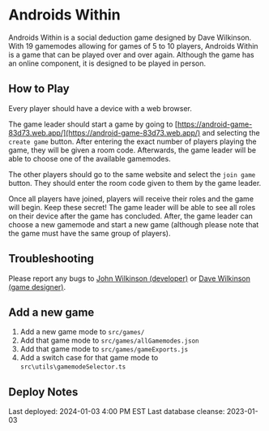# Androids Within
Androids Within is a social deduction game designed by Dave Wilkinson. With 19 gamemodes allowing for games of 5 to 10 players, Androids Within is a game that can be played over and over again. Although the game has an online component, it is designed to be played in person.

## How to Play
Every player should have a device with a web browser. 

The game leader should start a game by going to [https://android-game-83d73.web.app/](https://android-game-83d73.web.app/) and selecting the `create game` button. After entering the exact number of players playing the game, they will be given a room code. Afterwards, the game leader will be able to choose one of the available gamemodes.

The other players should go to the same website and select the `join game` button. They should enter the room code given to them by the game leader.

Once all players have joined, players will receive their roles and the game will begin. Keep these secret! The game leader will be able to see all roles on their device after the game has concluded. After, the game leader can choose a new gamemode and start a new game (although please note that the game must have the same group of players).

## Troubleshooting
Please report any bugs to [John Wilkinson (developer)](mailto:john_wilkinson@brown.edu) or [Dave Wilkinson (game designer)](mailto:wilkdave@gmail.com).

## Add a new game
1. Add a new game mode to `src/games/`
2. Add that game mode to `src/games/allGamemodes.json`
3. Add that game mode to `src/games/gameExports.js`
4. Add a switch case for that game mode to `src\utils\gamemodeSelector.ts`

## Deploy Notes
Last deployed: 2024-01-03 4:00 PM EST
Last database cleanse: 2023-01-03